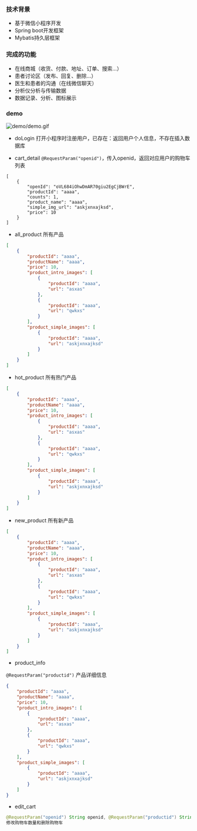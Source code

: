 ### 技术背景
* 基于微信小程序开发
* Spring boot开发框架
* Mybatis持久层框架

### 完成的功能
* 在线商城（收货、付款、地址、订单、搜索…）
* 患者讨论区（发布、回复、删除…）
* 医生和患者的沟通（在线微信聊天）
* 分析仪分析与传输数据
* 数据记录、分析、图标展示


### demo
![demo/demo.gif]()

* doLogin
打开小程序时注册用户，已存在：返回用户个人信息，不存在插入数据库


* cart_detail
`@RequestParam("openid")`，传入openid，返回对应用户的购物车列表
```
[
    {
        "openId": "oVL684iOhwDmAR70giu2EgCjBWrE",
        "productId": "aaaa",
        "counts": 1,
        "product_name": "aaaa",
        "simple_img_url": "askjxnxajksd",
        "price": 10
    }
]
```

* all_product
所有产品
```json
[
    {
        "productId": "aaaa",
        "productName": "aaaa",
        "price": 10,
        "product_intro_images": [
            {
                "productId": "aaaa",
                "url": "asxas"
            },
            {
                "productId": "aaaa",
                "url": "qwkxs"
            }
        ],
        "product_simple_images": [
            {
                "productId": "aaaa",
                "url": "askjxnxajksd"
            }
        ]
    }
]
```
* hot_product
所有热门产品
```json
[
    {
        "productId": "aaaa",
        "productName": "aaaa",
        "price": 10,
        "product_intro_images": [
            {
                "productId": "aaaa",
                "url": "asxas"
            },
            {
                "productId": "aaaa",
                "url": "qwkxs"
            }
        ],
        "product_simple_images": [
            {
                "productId": "aaaa",
                "url": "askjxnxajksd"
            }
        ]
    }
]
```

* new_product
所有新产品

```json
[
    {
        "productId": "aaaa",
        "productName": "aaaa",
        "price": 10,
        "product_intro_images": [
            {
                "productId": "aaaa",
                "url": "asxas"
            },
            {
                "productId": "aaaa",
                "url": "qwkxs"
            }
        ],
        "product_simple_images": [
            {
                "productId": "aaaa",
                "url": "askjxnxajksd"
            }
        ]
    }
]
```

* product_info

`@RequestParam("productid")`
产品详细信息
```json
{
    "productId": "aaaa",
    "productName": "aaaa",
    "price": 10,
    "product_intro_images": [
        {
            "productId": "aaaa",
            "url": "asxas"
        },
        {
            "productId": "aaaa",
            "url": "qwkxs"
        }
    ],
    "product_simple_images": [
        {
            "productId": "aaaa",
            "url": "askjxnxajksd"
        }
    ]
}
```

* edit_cart
```java
@RequestParam("openid") String openid, @RequestParam("productid") String productid, @RequestParam("action") Integer action, @RequestParam("counts") Integer counts```
修改购物车数量和删除购物车